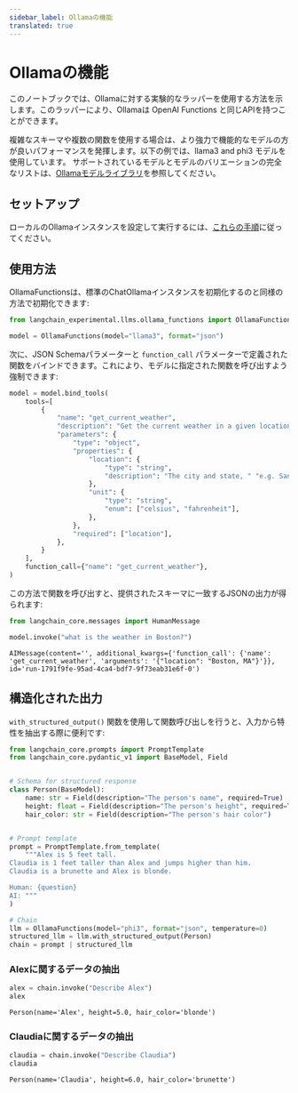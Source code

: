 ```yaml
---
sidebar_label: Ollamaの機能
translated: true
---
```


# Ollamaの機能

このノートブックでは、Ollamaに対する実験的なラッパーを使用する方法を示します。このラッパーにより、Ollamaは OpenAI Functions と同じAPIを持つことができます。

複雑なスキーマや複数の関数を使用する場合は、より強力で機能的なモデルの方が良いパフォーマンスを発揮します。以下の例では、llama3 and phi3 モデルを使用しています。
サポートされているモデルとモデルのバリエーションの完全なリストは、[Ollamaモデルライブラリ](https://ollama.ai/library)を参照してください。

## セットアップ

ローカルのOllamaインスタンスを設定して実行するには、[これらの手順](https://github.com/jmorganca/ollama)に従ってください。

## 使用方法

OllamaFunctionsは、標準のChatOllamaインスタンスを初期化するのと同様の方法で初期化できます:

```python
from langchain_experimental.llms.ollama_functions import OllamaFunctions

model = OllamaFunctions(model="llama3", format="json")
```

次に、JSON Schemaパラメーターと `function_call` パラメーターで定義された関数をバインドできます。これにより、モデルに指定された関数を呼び出すよう強制できます:

```python
model = model.bind_tools(
    tools=[
        {
            "name": "get_current_weather",
            "description": "Get the current weather in a given location",
            "parameters": {
                "type": "object",
                "properties": {
                    "location": {
                        "type": "string",
                        "description": "The city and state, " "e.g. San Francisco, CA",
                    },
                    "unit": {
                        "type": "string",
                        "enum": ["celsius", "fahrenheit"],
                    },
                },
                "required": ["location"],
            },
        }
    ],
    function_call={"name": "get_current_weather"},
)
```

この方法で関数を呼び出すと、提供されたスキーマに一致するJSONの出力が得られます:

```python
from langchain_core.messages import HumanMessage

model.invoke("what is the weather in Boston?")
```

```output
AIMessage(content='', additional_kwargs={'function_call': {'name': 'get_current_weather', 'arguments': '{"location": "Boston, MA"}'}}, id='run-1791f9fe-95ad-4ca4-bdf7-9f73eab31e6f-0')
```

## 構造化された出力

`with_structured_output()` 関数を使用して関数呼び出しを行うと、入力から特性を抽出する際に便利です:

```python
from langchain_core.prompts import PromptTemplate
from langchain_core.pydantic_v1 import BaseModel, Field


# Schema for structured response
class Person(BaseModel):
    name: str = Field(description="The person's name", required=True)
    height: float = Field(description="The person's height", required=True)
    hair_color: str = Field(description="The person's hair color")


# Prompt template
prompt = PromptTemplate.from_template(
    """Alex is 5 feet tall.
Claudia is 1 feet taller than Alex and jumps higher than him.
Claudia is a brunette and Alex is blonde.

Human: {question}
AI: """
)

# Chain
llm = OllamaFunctions(model="phi3", format="json", temperature=0)
structured_llm = llm.with_structured_output(Person)
chain = prompt | structured_llm
```

### Alexに関するデータの抽出

```python
alex = chain.invoke("Describe Alex")
alex
```

```output
Person(name='Alex', height=5.0, hair_color='blonde')
```

### Claudiaに関するデータの抽出

```python
claudia = chain.invoke("Describe Claudia")
claudia
```

```output
Person(name='Claudia', height=6.0, hair_color='brunette')
```
